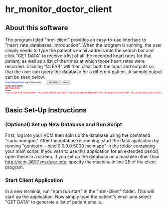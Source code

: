 # hr_monitor_doctor_client
## About this software
The program titled "hrm-client" provides an easy-to-use interface to "heart_rate_databases_introduction". When the program is running, the user simply needs to type the patient's email address into the search bar and click "GET DATA" to receive a list of all the recorded heart rates for that patient, as well as a list of the times at which those heart rates were recorded. Clicking "CLEAR" will then clear both the input and outputs so that the user can query the database for a different patient. A sample output can be seen below.
![](sample_output.png)

## Basic Set-Up Instructions
### (Optional) Set up New Database and Run Script
First, log into your VCM then spin up the database using the command "sudo mongod." After the database is running, start the flask applcation by running "gunicorn --bind 0.0.0.0:5000 main:app" in the folder containing your main script. If you wish to use this application for an extended period, open these in a screen. If you set up the database on a machine other than http://vcm-3607.vm.duke.edu, specify the machine in line 25 of the client program.

### Start Client Application
In a new terminal, run "npm run start" in the "hrm-client" folder. This will start up the application. Now simply type the patient's email and select "GET DATA" to generate a list of patient emails. 

